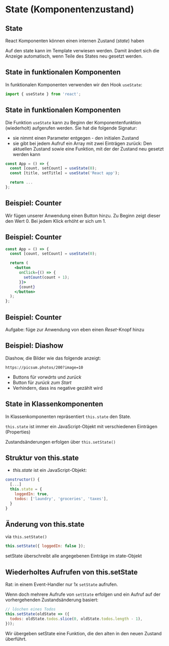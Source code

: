# State (Komponentenzustand)

## State

React Komponenten können einen internen Zustand (_state_) haben

Auf den state kann im Template verwiesen werden. Damit ändert sich die Anzeige automatisch, wenn Teile des States neu gesetzt werden.

## State in funktionalen Komponenten

In funktionalen Komponenten verwenden wir den Hook `useState`:

```js
import { useState } from 'react';
```

## State in funktionalen Komponenten

Die Funktion `useState` kann zu Beginn der Komponentenfunktion (wiederholt) aufgerufen werden. Sie hat die folgende Signatur:

- sie nimmt einen Parameter entgegen - den initialen Zustand
- sie gibt bei jedem Aufruf ein Array mit zwei Einträgen zurück: Den aktuellen Zustand sowie eine Funktion, mit der der Zustand neu gesetzt werden kann

```js
const App = () => {
  const [count, setCount] = useState(0);
  const [title, setTitle] = useState('React app');

  return ...
};
```

## Beispiel: Counter

Wir fügen unserer Anwendung einen Button hinzu. Zu Beginn zeigt dieser den Wert 0. Bei jedem Klick erhöht er sich um 1.

## Beispiel: Counter

```jsx
const App = () => {
  const [count, setCount] = useState(0);

  return (
    <button
      onClick={() => {
        setCount(count + 1);
      }}>
      {count}
    </button>
  );
};
```

## Beispiel: Counter

Aufgabe: füge zur Anwendung von eben einen _Reset_-Knopf hinzu

## Beispiel: Diashow

Diashow, die Bilder wie das folgende anzeigt:

`https://picsum.photos/200?image=10`

- Buttons für _vorwärts_ und _zurück_
- Button für _zurück zum Start_
- Verhindern, dass ins negative gezählt wird

## State in Klassenkomponenten

In Klassenkomponenten repräsentiert `this.state` den State.

`this.state` ist immer ein JavaScript-Objekt mit verschiedenen Einträgen (Properties)

Zustandsänderungen erfolgen über `this.setState()`

## Struktur von this.state

- _this.state_ ist ein JavaScript-Objekt:

```js
constructor() {
  [...]
  this.state = {
    loggedIn: true,
    todos: ['laundry', 'groceries', 'taxes'],
  }
}
```

## Änderung von this.state

via `this.setState()`

```js
this.setState({ loggedIn: false });
```

setState überschreibt alle angegebenen Einträge im state-Objekt

## Wiederholtes Aufrufen von this.setState

Rat: in einem Event-Handler nur 1x `setState` aufrufen.

Wenn doch mehrere Aufrufe von `setState` erfolgen und ein Aufruf auf der vorhergehenden Zustandsänderung basiert:

```js
// löschen eines Todos
this.setState(oldState => ({
  todos: oldState.todos.slice(0, oldState.todos.length - 1),
}));
```

Wir übergeben setState eine Funktion, die den alten in den neuen Zustand überführt.
